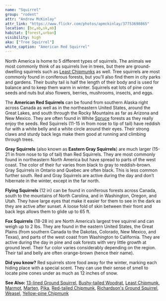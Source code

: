 ```yaml
---
name: "Squirrel"
group: "rodent"
attr: "Andrew McKinlay"
attr_link: "https://www.flickr.com/photos/apmckinlay/37753698865"
location: [bc,ab,sk,mb]
habitat: [forest,urban]
visibility: high
aka: ["Tree Squirrel"]
white_caption: "American Red Squirrel"
---
```

North America is home to 5 different types of squirrels. The animals we most commonly think of as squirrels live in trees, but there are ground-dwelling squirrels such as [Least Chipmunks](/animals/leastchip/) as well. Tree squirrels are most commonly found in coniferous forests, but you’ll also find them in city parks and gardens. Their bushy tail is half the length of their body and is used for balance and to keep them warm in winter. Squirrels eat lots of pine cone seeds and nuts but also flowers, berries, mushrooms, insects, and eggs.

The **American Red Squirrels** can be found from southern Alaska right across Canada as well as in the northeastern United States, around the Great Lakes, and south through the Rocky Mountains as far as Arizona and New Mexico. They are often found in White [Spruce](/trees/spruce/) forests as they really enjoy the seeds. Red Squirrels (11-15 in from nose to tip of tail) have reddish fur with a white belly and a white circle around their eyes. Their strong claws and sturdy back legs make them good at running and climbing through trees.

**Gray Squirrels** (also known as **Eastern Gray Squirrels**) are much larger (15-21 in from nose to tip of tail) than Red Squirrels. They are most commonly found in northeastern North America but have spread to parts of the west coast. The color of their fur varies from black to gray to reddish-brown. Gray Squirrels in Ontario and Quebec are often black. This is less common further south. Red and Gray Squirrels are active during the day and don’t hibernate in the winter, except in the far north.

**Flying Squirrels** (12 in) can be found in coniferous forests across Canada, south to the mountains of North Carolina, and in Washington, Oregon, and Utah. They have large eyes that make it easier for them to see in the dark as they are active after sunset. A loose fold of skin between their front and back legs allows them to glide up to 65 ft.

**Fox Squirrels** (18-28 in) are North America’s largest tree squirrel and can weigh up to 2 lbs. They are found in the eastern United States, the Great Plains (from southern Canada to the Dakotas, Colorado, New Mexico, and Texas), and parts of the west coast from Washington to California. They are active during the day in pine and oak forests with very little growth at ground level. Their fur color varies considerably depending on the region. Their tail and belly are often orange-brown (hence their name).

**Did you know?** Red squirrels store food away for the winter, marking each hiding place with a special scent. They can use their sense of smell to locate pine cones under as much as 12 inches of snow.

<!-- generated, do not edit -->
**See Also:**
[13-lined Ground Squirrel](/animals/13linegs/),
[Bushy-tailed Woodrat](/animals/buwrat/),
[Least Chipmunk](/animals/leastchip/),
[Marmot](/animals/marmot/),
[Marten](/animals/marten/),
[Pika](/animals/pika/),
[Red-tailed Chipmunk](/animals/retchip/),
[Richardson's Ground Squirrel](/animals/richgs/),
[Weasel](/animals/weasel/),
[Yellow-pine Chipmunk](/animals/yelpchip/)
